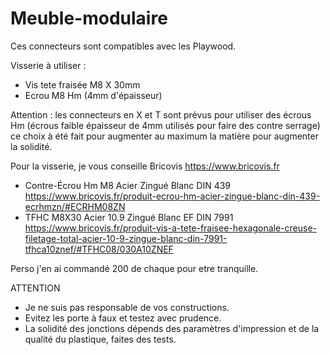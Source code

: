 # Meuble-modulaire

Ces connecteurs sont compatibles avec les Playwood. 

Visserie à utiliser : 
- Vis tete fraisée M8 X 30mm
- Ecrou M8 Hm (4mm d'épaisseur) 

Attention : les connecteurs en X et T sont prévus pour utiliser des écrous Hm (écrous faible épaisseur de 4mm utilisés pour faire des contre serrage) 
ce choix à été fait pour augmenter au maximum la matière pour augmenter la solidité. 

Pour la visserie, je vous conseille Bricovis https://www.bricovis.fr 
- Contre-Écrou Hm M8 Acier Zingué Blanc DIN 439 https://www.bricovis.fr/produit-ecrou-hm-acier-zingue-blanc-din-439-ecrhmzn/#ECRHM08ZN
- TFHC M8X30 Acier 10.9 Zingué Blanc EF DIN 7991 https://www.bricovis.fr/produit-vis-a-tete-fraisee-hexagonale-creuse-filetage-total-acier-10-9-zingue-blanc-din-7991-tfhca10znef/#TFHC08/030A10ZNEF 

Perso j'en ai commandé 200 de chaque pour etre tranquille.


ATTENTION
- Je ne suis pas responsable de vos constructions. 
- Evitez les porte à faux et testez avec prudence. 
- La solidité des jonctions dépends des paramètres d'impression et de la qualité du plastique, faites des tests. 

